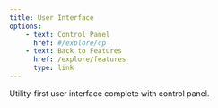 ```yaml
---
title: User Interface
options:
    - text: Control Panel
      href: #/explore/cp
    - text: Back to Features
      href: /explore/features
      type: link
---
```

Utility-first user interface complete with control panel.
